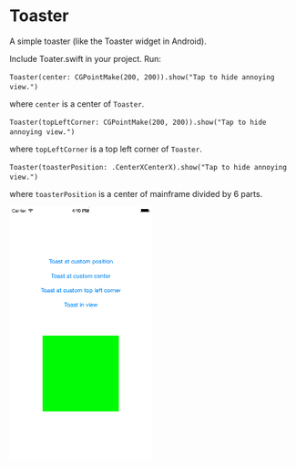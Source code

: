 # Toaster
A simple toaster (like the Toaster widget in Android).

Include Toater.swift in your project.
Run:

`Toaster(center: CGPointMake(200, 200)).show("Tap to hide annoying view.")`

where `center` is a center of `Toaster`.

`Toaster(topLeftCorner: CGPointMake(200, 200)).show("Tap to hide annoying view.")`

where `topLeftCorner` is a top left corner of `Toaster`.

`Toaster(toasterPosition: .CenterXCenterX).show("Tap to hide annoying view.")`

where `toasterPosition` is a center of mainframe divided by 6 parts.


![Alt text](https://raw.githubusercontent.com/NSSimpleApps/Toaster/master/Toaster/Toaster.gif)
